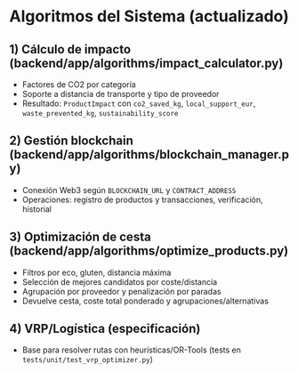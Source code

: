 # Algoritmos del Sistema (actualizado)

## 1) Cálculo de impacto (backend/app/algorithms/impact_calculator.py)
- Factores de CO2 por categoría
- Soporte a distancia de transporte y tipo de proveedor
- Resultado: `ProductImpact` con `co2_saved_kg`, `local_support_eur`, `waste_prevented_kg`, `sustainability_score`

## 2) Gestión blockchain (backend/app/algorithms/blockchain_manager.py)
- Conexión Web3 según `BLOCKCHAIN_URL` y `CONTRACT_ADDRESS`
- Operaciones: registro de productos y transacciones, verificación, historial

## 3) Optimización de cesta (backend/app/algorithms/optimize_products.py)
- Filtros por eco, gluten, distancia máxima
- Selección de mejores candidatos por coste/distancia
- Agrupación por proveedor y penalización por paradas
- Devuelve cesta, coste total ponderado y agrupaciones/alternativas

## 4) VRP/Logística (especificación)
- Base para resolver rutas con heurísticas/OR-Tools (tests en `tests/unit/test_vrp_optimizer.py`) 